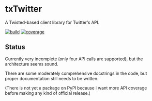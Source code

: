 txTwitter
=========

A Twisted-based client library for Twitter's API.

[![build](https://travis-ci.org/jerith/txTwitter.png?branch=develop)](https://travis-ci.org/jerith/txTwitter)
[![coverage](https://coveralls.io/repos/jerith/txTwitter/badge.png?branch=develop)](https://coveralls.io/r/jerith/txTwitter)

Status
------

Currently very incomplete (only four API calls are supported), but the
architecture seems sound.

There are some moderately comprehensive docstrings in the code, but proper
documentation still needs to be written.

(There is not yet a package on PyPI because I want more API coverage before
making any kind of official release.)
